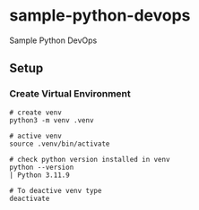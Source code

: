 # sample-python-devops
Sample Python DevOps

## Setup
### Create Virtual Environment
```
# create venv
python3 -m venv .venv

# active venv
source .venv/bin/activate

# check python version installed in venv
python --version
| Python 3.11.9

# To deactive venv type
deactivate
```